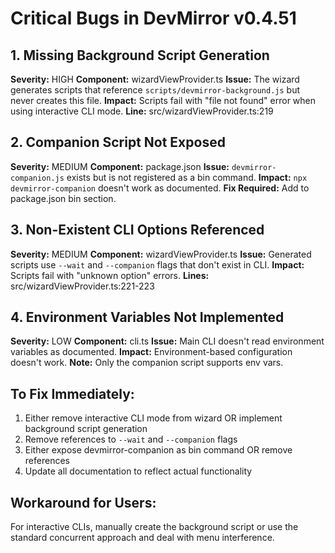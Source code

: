 # Critical Bugs in DevMirror v0.4.51

## 1. Missing Background Script Generation
**Severity:** HIGH
**Component:** wizardViewProvider.ts
**Issue:** The wizard generates scripts that reference `scripts/devmirror-background.js` but never creates this file.
**Impact:** Scripts fail with "file not found" error when using interactive CLI mode.
**Line:** src/wizardViewProvider.ts:219

## 2. Companion Script Not Exposed
**Severity:** MEDIUM
**Component:** package.json
**Issue:** `devmirror-companion.js` exists but is not registered as a bin command.
**Impact:** `npx devmirror-companion` doesn't work as documented.
**Fix Required:** Add to package.json bin section.

## 3. Non-Existent CLI Options Referenced
**Severity:** MEDIUM
**Component:** wizardViewProvider.ts
**Issue:** Generated scripts use `--wait` and `--companion` flags that don't exist in CLI.
**Impact:** Scripts fail with "unknown option" errors.
**Lines:** src/wizardViewProvider.ts:221-223

## 4. Environment Variables Not Implemented
**Severity:** LOW
**Component:** cli.ts
**Issue:** Main CLI doesn't read environment variables as documented.
**Impact:** Environment-based configuration doesn't work.
**Note:** Only the companion script supports env vars.

## To Fix Immediately:

1. Either remove interactive CLI mode from wizard OR implement background script generation
2. Remove references to `--wait` and `--companion` flags
3. Either expose devmirror-companion as bin command OR remove references
4. Update all documentation to reflect actual functionality

## Workaround for Users:

For interactive CLIs, manually create the background script or use the standard concurrent approach and deal with menu interference.
